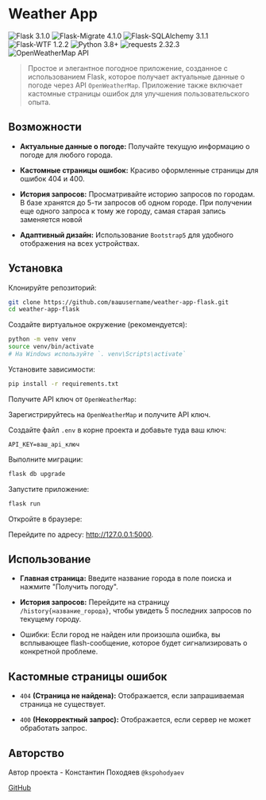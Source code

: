 # Weather App
![Flask 3.1.0](https://img.shields.io/badge/Flask-2.3.2-blue?logo=flask)
![Flask-Migrate 4.1.0](https://img.shields.io/badge/Flask_Sqlalchemy-2.3.2-orange?logo=flask)
![Flask-SQLAlchemy 3.1.1](https://img.shields.io/badge/Flask_WTF-2.3.2-purple?logo=flask)
![Flask-WTF 1.2.2](https://img.shields.io/badge/Flask_Migrate-2.3.2-red?logo=flask)
![Python 3.8+](https://img.shields.io/badge/Python-3.8%2B-green?logo=python)
![requests 2.32.3](https://img.shields.io/badge/requests-2.3.2-white)
![OpenWeatherMap API](https://img.shields.io/badge/OpenWeatherMap-API-yellow?logo=openweathermap)

>Простое и элегантное погодное приложение, созданное с использованием Flask, которое получает актуальные данные о погоде через API `OpenWeatherMap`. Приложение также включает кастомные страницы ошибок для улучшения пользовательского опыта.

## Возможности

- **Актуальные данные о погоде:** Получайте текущую информацию о погоде для любого города.

- **Кастомные страницы ошибок:** Красиво оформленные страницы для ошибок 404 и 400.

- **История запросов:** Просматривайте историю запросов по городам. В базе хранятся до 5-ти запросов об одном городе. При получении еще одного запроса к тому же городу, самая старая запись заменяется новой

- **Адаптивный дизайн:** Использование `Bootstrap5` для удобного отображения на всех устройствах.

## Установка
Клонируйте репозиторий:

```bash
git clone https://github.com/вашusername/weather-app-flask.git
cd weather-app-flask
```
Создайте виртуальное окружение (рекомендуется):

```bash
python -m venv venv
source venv/bin/activate 
# На Windows используйте `. venv\Scripts\activate`
```
Установите зависимости:

```bash
pip install -r requirements.txt
```
Получите API ключ от `OpenWeatherMap`:

Зарегистрируйтесь на `OpenWeatherMap` и получите API ключ.

Создайте файл `.env` в корне проекта и добавьте туда ваш ключ:

```
API_KEY=ваш_api_ключ
```
Выполните миграции:

```bash
flask db upgrade
```

Запустите приложение:
```bash
flask run
```
Откройте в браузере:

Перейдите по адресу: http://127.0.0.1:5000.

## Использование
- **Главная страница:** Введите название города в поле поиска и нажмите "Получить погоду".

- **История запросов:** Перейдите на страницу `/history{название_города}`, чтобы увидеть 5 последних запросов по текущему городу.

- Ошибки: Если город не найден или произошла ошибка, вы всплывающее flash-сообщение, которое будет сигнализировать о конкретной проблеме.

## Кастомные страницы ошибок
- `404` **(Страница не найдена):** Отображается, если запрашиваемая страница не существует.

- `400` **(Некорректный запрос):** Отображается, если сервер не может обработать запрос.

## Авторство
Автор проекта - Константин Походяев `@kspohodyaev`

[GitHub](htttps://github.com/KonstantinPohodyaev)



